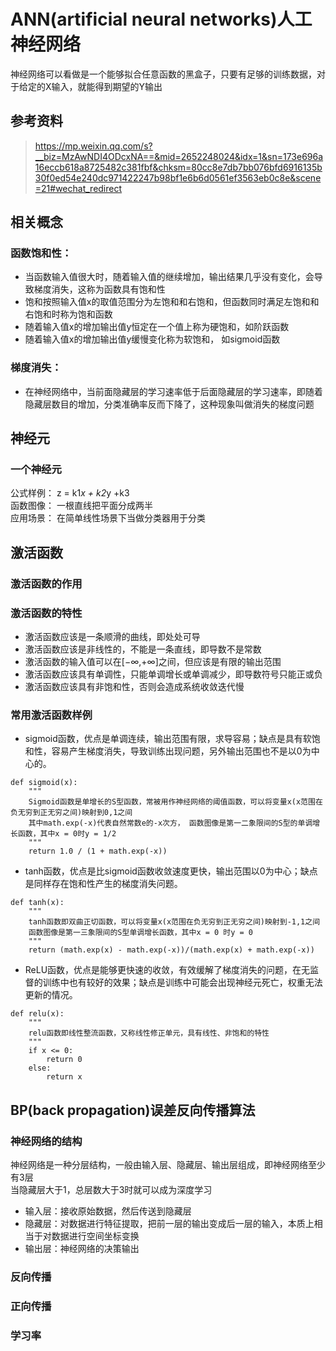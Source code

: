 # ANN(artificial neural networks)人工神经网络  
神经网络可以看做是一个能够拟合任意函数的黑盒子，只要有足够的训练数据，对于给定的X输入，就能得到期望的Y输出

## 参考资料  
> https://mp.weixin.qq.com/s?__biz=MzAwNDI4ODcxNA==&mid=2652248024&idx=1&sn=173e696a16eccb618a8725482c381fbf&chksm=80cc8e7db7bb076bfd6916135b30f0ed54e240dc971422247b98bf1e6b6d0561ef3563eb0c8e&scene=21#wechat_redirect

## 相关概念  

### 函数饱和性：  
* 当函数输入值很大时，随着输入值的继续增加，输出结果几乎没有变化，会导致梯度消失，这称为函数具有饱和性  
* 饱和按照输入值x的取值范围分为左饱和和右饱和，但函数同时满足左饱和和右饱和时称为饱和函数  
* 随着输入值x的增加输出值y恒定在一个值上称为硬饱和，如阶跃函数  
* 随着输入值x的增加输出值y缓慢变化称为软饱和， 如sigmoid函数  

### 梯度消失：  
* 在神经网络中，当前面隐藏层的学习速率低于后面隐藏层的学习速率，即随着隐藏层数目的增加，分类准确率反而下降了，这种现象叫做消失的梯度问题  

## 神经元  

### 一个神经元  
公式样例： z = k1*x + k2*y +k3  
函数图像： 一根直线把平面分成两半  
应用场景： 在简单线性场景下当做分类器用于分类  

## 激活函数  

### 激活函数的作用  


### 激活函数的特性  
* 激活函数应该是一条顺滑的曲线，即处处可导  
* 激活函数应该是非线性的，不能是一条直线，即导数不是常数  
* 激活函数的输入值可以在[−∞,+∞]之间，但应该是有限的输出范围  
* 激活函数应该具有单调性，只能单调增长或单调减少，即导数符号只能正或负  
* 激活函数应该具有非饱和性，否则会造成系统收敛迭代慢  

### 常用激活函数样例  
* sigmoid函数，优点是单调连续，输出范围有限，求导容易；缺点是具有软饱和性，容易产生梯度消失，导致训练出现问题，另外输出范围也不是以0为中心的。  
```
def sigmoid(x):
    """
    Sigmoid函数是单增长的S型函数，常被用作神经网络的阈值函数，可以将变量x(x范围在负无穷到正无穷之间)映射到0,1之间
    其中math.exp(-x)代表自然常数e的-x次方， 函数图像是第一二象限间的S型的单调增长函数，其中x = 0时y = 1/2
    """
    return 1.0 / (1 + math.exp(-x))
```
* tanh函数，优点是比sigmoid函数收敛速度更快，输出范围以0为中心；缺点是同样存在饱和性产生的梯度消失问题。  
```
def tanh(x):
    """
    tanh函数即双曲正切函数，可以将变量x(x范围在负无穷到正无穷之间)映射到-1,1之间
    函数图像是第一三象限间的S型单调增长函数，其中x = 0 时y = 0
    """
    return (math.exp(x) - math.exp(-x))/(math.exp(x) + math.exp(-x))
```
* ReLU函数，优点是能够更快速的收敛，有效缓解了梯度消失的问题，在无监督的训练中也有较好的效果；缺点是训练中可能会出现神经元死亡，权重无法更新的情况。  
```
def relu(x):
    """
    relu函数即线性整流函数，又称线性修正单元，具有线性、非饱和的特性
    """
    if x <= 0:
        return 0
    else:
        return x
```

## BP(back propagation)误差反向传播算法  

### 神经网络的结构  
神经网络是一种分层结构，一般由输入层、隐藏层、输出层组成，即神经网络至少有3层  
当隐藏层大于1，总层数大于3时就可以成为深度学习  
* 输入层：接收原始数据，然后传送到隐藏层  
* 隐藏层：对数据进行特征提取，把前一层的输出变成后一层的输入，本质上相当于对数据进行空间坐标变换  
* 输出层：神经网络的决策输出  

### 反向传播  

### 正向传播  

### 学习率